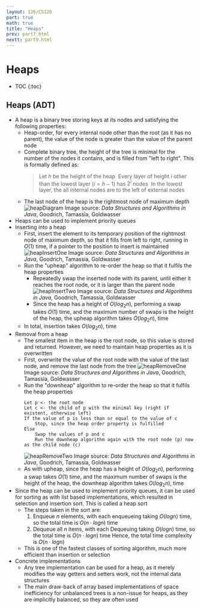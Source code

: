 ```yaml
---
layout: 126/CS126
part: true
math: true
title: "Heaps"
prev: part7.html
nextt: part9.html
---
```


# Heaps

* TOC
{:toc}

## Heaps (ADT)
- A heap is a binary tree storing keys at its nodes and satisfying the following properties:
  - Heap-order, for every internal node other than the root (as it has no parent), the value of the node is greater than the value of the parent node
  - Complete binary tree, the height of the tree is minimal for the number of the nodes it contains, and is filled from "left to right". This is formally defined as:
    > Let $h$ be the height of the heap
    > ​	Every layer of height $i$ other than the lowest layer ($i = h-1$) has $2^i$ nodes
    > ​	In the lowest layer, the all internal nodes are to the left of external nodes
  - The last node of the heap is the rightmost node of maximum depth
  ![heapDiagram](C:\Users\egood\Desktop\dcs-notes.github.io\cs126\images\heapDiagram.png)
  Image source: *Data Structures and Algorithms in Java*, Goodrich, Tamassia, Goldwasser
- Heaps can be used to implement priority queues
- Inserting into a heap
  - First, insert the element to its temporary position of the rightmost node of maximum depth, so that it fills from left to right, running in $O(1)$ time, if a pointer to the position to insert is maintained
    ![heapInsertOne](C:\Users\egood\Desktop\dcs-notes.github.io\cs126\images\heapInsertOne.png)
    Image source: *Data Structures and Algorithms in Java*, Goodrich, Tamassia, Goldwasser
  - Run the "upheap" algorithm to re-order the heap so that it fulfils the heap properties
    - Repeatedly swap the inserted node with its parent, until either it reaches the root node, or it is larger than the parent node
    ![heapInsertTwo](C:\Users\egood\Desktop\dcs-notes.github.io\cs126\images\heapInsertTwo.png)
    Image source: *Data Structures and Algorithms in Java*, Goodrich, Tamassia, Goldwasser
    - Since the heap has a height of $O(log_2 n)$, performing a swap takes $O(1)$ time, and the maximum number of swaps is the height of the heap, the upheap algorithm takes $O(log_2 n)$, time
  - In total, insertion takes $O(log_2 n)$, time
- Removal from a heap
  - The smallest item in the heap is the root node, so this value is stored and returned. However, we need to maintain heap properties as it is overwritten
  - First, overwrite the value of the root node with the value of the last node, and remove the last node from the tree
    ![heapRemoveOne](C:\Users\egood\Desktop\dcs-notes.github.io\cs126\images\heapRemoveOne.png)
    Image source: *Data Structures and Algorithms in Java*, Goodrich, Tamassia, Goldwasser
  - Run the "downheap" algorithm to re-order the heap so that it fulfils the heap properties
    ```
    Let p <- the root node
    Let c <- the child of p with the minimal key (right if existent, otherwise left)
    If the value of p is less than or equal to the value of c
    	Stop, since the heap order property is fulfilled
    Else
    	Swap the values of p and c
    	Run the downheap algorithm again with the root node (p) now as the child node (c)
    ```
    ![heapRemoveTwo](C:\Users\egood\Desktop\dcs-notes.github.io\cs126\images\heapRemoveTwo.png)
    Image source: *Data Structures and Algorithms in Java*, Goodrich, Tamassia, Goldwasser
  - As with upheap, since the heap has a height of $O(log_2 n)$, performing a swap takes $O(1)$ time, and the maximum number of swaps is the height of the heap, the downheap algorithm takes $O(log_2 n)$, time
- Since the heap can be used to implement priority queues, it can be used for sorting as with list based implementations, which resulted in selection and insertion sort. This is called a heap sort
  - The steps taken in the sort are:
    1. Enqueue $n$ elements, with each enqueueing taking $O(log n)$ time, so the total time is $O(n \cdot log n)$ time
    2. Dequeue all $n$ items, with each Dequeuing taking $O(log n)$ time, so the total time is $O(n \cdot log n)$ time
    Hence, the total time complexity is $O(n \cdot log n)$ 
  - This is one of the fastest classes of sorting algorithm, much more efficient than insertion or selection
- Concrete implementations
  - Any tree implementation can be used for a heap, as it merely modifies the way getters and setters work, not the internal data structures
  - The main draw-back of array based implementations of space inefficiency for unbalanced trees is a non-issue for heaps, as they are implicitly balanced, so they are often used
